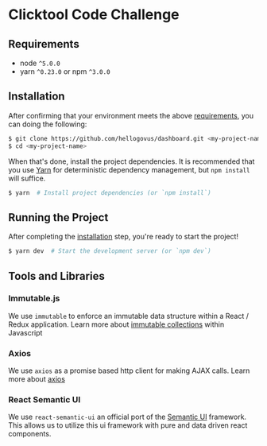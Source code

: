 # Clicktool Code Challenge

## Requirements
* node `^5.0.0`
* yarn `^0.23.0` or npm `^3.0.0`

## Installation

After confirming that your environment meets the above [requirements](#requirements), you can doing the following:

```bash
$ git clone https://github.com/hellogovus/dashboard.git <my-project-name>
$ cd <my-project-name>
```

When that's done, install the project dependencies. It is recommended that you use [Yarn](https://yarnpkg.com/) for deterministic dependency management, but `npm install` will suffice.

```bash
$ yarn  # Install project dependencies (or `npm install`)
```

## Running the Project

After completing the [installation](#installation) step, you're ready to start the project!

```bash
$ yarn dev  # Start the development server (or `npm dev`)
```



## Tools and Libraries

### Immutable.js
We use `immutable` to enforce an immutable data structure within a React / Redux application. Learn more about [immutable collections](https://facebook.github.io/immutable-js/) within Javascript

### Axios
We use `axios` as a promise based http client for making AJAX calls. Learn more about [axios](https://github.com/mzabriskie/axios)

### React Semantic UI
We use `react-semantic-ui` an official port of the [Semantic UI](http://react.semantic-ui.com) framework. This allows us
to utilize this ui framework with pure and data driven react components.
